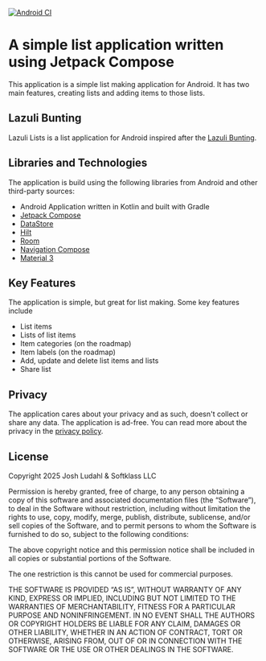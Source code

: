 [![Android CI](https://github.com/JoshLudahl/Lazuli/actions/workflows/android.yml/badge.svg)](https://github.com/JoshLudahl/Lazuli/actions/workflows/android.yml)

# A simple list application written using Jetpack Compose
This application is a simple list making application for Android. It has two main features, creating lists and adding items to those lists.

## Lazuli Bunting
Lazuli Lists is a list application for Android inspired after the 
[Lazuli Bunting](https://myodfw.com/wildlife-viewing/species/towhees-sparrows-grosbeaks-and-buntings).

## Libraries and Technologies
The application is build using the following libraries from Android and other third-party sources:
- Android Application written in Kotlin and built with Gradle
- [Jetpack Compose](https://developer.android.com/jetpack/compose)
- [DataStore](https://developer.android.com/topic/libraries/architecture/datastore)
- [Hilt](https://developer.android.com/training/dependency-injection/hilt-android)
- [Room](https://developer.android.com/training/data-storage/room)
- [Navigation Compose](https://developer.android.com/jetpack/compose/navigation)
- [Material 3](https://m3.material.io/)

## Key Features
The application is simple, but great for list making. Some key features include
- List items
- Lists of list items
- Item categories (on the roadmap)
- Item labels (on the roadmap)
- Add, update and delete list items and lists
- Share list

## Privacy
The application cares about your privacy and as such, doesn't collect or share any data. The application is ad-free.
You can read more about the privacy in the [privacy policy](https://softklass/lazuli/privacy.html).

## License
Copyright 2025 Josh Ludahl & Softklass LLC

Permission is hereby granted, free of charge, to any person obtaining a copy of this software and associated documentation files (the “Software”), to deal in the Software without restriction, including without limitation the rights to use, copy, modify, merge, publish, distribute, sublicense, and/or sell copies of the Software, and to permit persons to whom the Software is furnished to do so, subject to the following conditions:

The above copyright notice and this permission notice shall be included in all copies or substantial portions of the Software.

The one restriction is this cannot be used for commercial purposes.

THE SOFTWARE IS PROVIDED “AS IS”, WITHOUT WARRANTY OF ANY KIND, EXPRESS OR IMPLIED, INCLUDING BUT NOT LIMITED TO THE WARRANTIES OF MERCHANTABILITY, FITNESS FOR A PARTICULAR PURPOSE AND NONINFRINGEMENT. IN NO EVENT SHALL THE AUTHORS OR COPYRIGHT HOLDERS BE LIABLE FOR ANY CLAIM, DAMAGES OR OTHER LIABILITY, WHETHER IN AN ACTION OF CONTRACT, TORT OR OTHERWISE, ARISING FROM, OUT OF OR IN CONNECTION WITH THE SOFTWARE OR THE USE OR OTHER DEALINGS IN THE SOFTWARE.
